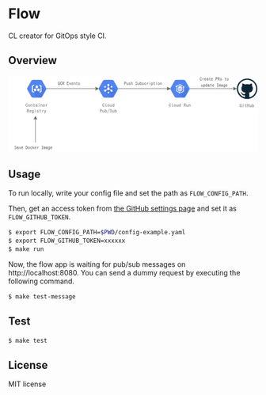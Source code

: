 Flow
===============

CL creator for GitOps style CI.

## Overview

![image](./flow.png)

## Usage

To run locally, write your config file and set the path as `FLOW_CONFIG_PATH`.

Then, get an access token from [the GitHub settings page](https://github.com/settings/tokens) and set it as `FLOW_GITHUB_TOKEN`.


```bash
$ export FLOW_CONFIG_PATH=$PWD/config-example.yaml
$ export FLOW_GITHUB_TOKEN=xxxxxx
$ make run
```

Now, the flow app is waiting for pub/sub messages on http://localhost:8080. You can send a dummy request by executing the following command.

```bash
$ make test-message
```

## Test

```bash
$ make test
```

## License

MIT license
